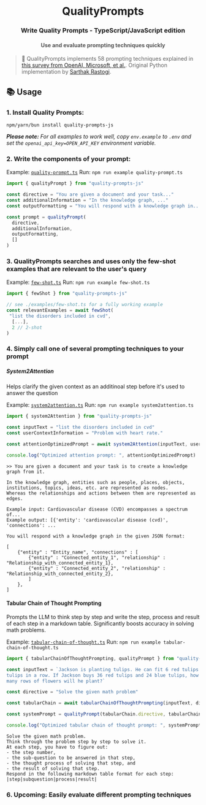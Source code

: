<span align="center">

  # QualityPrompts

  ### Write Quality Prompts - TypeScript/JavaScript edition

  <font color="#555">
  
  #### Use and evaluate prompting techniques quickly

  </font>

</span>

> 🔬 QualityPrompts implements 58 prompting techniques explained in [this survey from OpenAI, Microsoft, et al.](https://arxiv.org/pdf/2406.06608). Original Python implementation by [Sarthak Rastogi](https://github.com/sarthakrastogi/quality-prompts).

## 📚 Usage

### 1. Install Quality Prompts:

`npm/yarn/bun install quality-prompts-js`

_**Please note:** For all examples to work well, copy `env.example` to `.env` and set the `openai_api_key=OPEN_API_KEY` environment variable._

### 2. Write the components of your prompt:

Example: [`quality-prompt.ts`](./examples/quality-prompt.ts)
Run: `npm run example quality-prompt.ts`

```ts
import { qualityPrompt } from "quality-prompts-js"

const directive = "You are given a document and your task..."
const additionalInformation = "In the knowledge graph, ..."
const outputFormatting = "You will respond with a knowledge graph in..."

const prompt = qualityPrompt(
  directive,
  additionalInformation,
  outputFormatting,
  []
)
```

### 3. QualityPrompts searches and uses only the few-shot examples that are relevant to the user's query

Example: [`few-shot.ts`](./examples/few-shot.ts)
Run: `npm run example few-shot.ts`


```ts
import { fewShot } from "quality-prompts-js"

// see ./examples/few-shot.ts for a fully working example
const relevantExamples = await fewShot(
 "list the disorders included in cvd",
  [...],
  2 // 2-shot 
)
```

### 4. Simply call one of several prompting techniques to your prompt

##### System2Attention
Helps clarify the given context as an additinoal step before it's used to answer the question

Example: [`system2attention.ts`](./examples/system2attention.ts)
Run: `npm run example system2attention.ts`

```ts
import { system2Attention } from "quality-prompts-js"

const inputText = "list the disorders included in cvd"
const userContextInformation = "Problem with heart rate."

const attentionOptimizedPrompt = await system2Attention(inputText, userContextInformation)

console.log("Optimized attention prompt: ", attentionOptimizedPrompt)
```

```
>> You are given a document and your task is to create a knowledge graph from it.
        
In the knowledge graph, entities such as people, places, objects, institutions, topics, ideas, etc. are represented as nodes.
Whereas the relationships and actions between them are represented as edges.

Example input: Cardiovascular disease (CVD) encompasses a spectrum of...
Example output: [{'entity': 'cardiovascular disease (cvd)', 'connections': ...

You will respond with a knowledge graph in the given JSON format:

[
    {"entity" : "Entity_name", "connections" : [
        {"entity" : "Connected_entity_1", "relationship" : "Relationship_with_connected_entity_1},
        {"entity" : "Connected_entity_2", "relationship" : "Relationship_with_connected_entity_2},
        ]
    },
]
```

#### Tabular Chain of Thought Prompting
Prompts the LLM to think step by step and write the step, process and result of each step in a markdown table.
Significantly boosts accuracy in solving math problems.

Example: [`tabular-chain-of-thought.ts`](./examples/tabular-chain-of-thought.ts)
Run: `npm run example tabular-chain-of-thought.ts`

```ts
import { tabularChainOfThoughtPrompting, qualityPrompt } from "quality-prompts-js"

const inputText = `Jackson is planting tulips. He can fit 6 red tulips in a row and 8 blue
tulips in a row. If Jackson buys 36 red tulips and 24 blue tulips, how
many rows of flowers will he plant?`

const directive = "Solve the given math problem"

const tabularChain = await tabularChainOfThoughtPrompting(inputText, directive, "")

const systemPrompt = qualityPrompt(tabularChain.directive, tabularChain.outputFormatting)

console.log("Optimized tabular chain of thought prompt: ", systemPrompt)
```

```
Solve the given math problem.
Think through the problem step by step to solve it.
At each step, you have to figure out:
- the step number,
- the sub-question to be answered in that step,
- the thought process of solving that step, and
- the result of solving that step.
Respond in the following markdown table format for each step:
|step|subquestion|process|result|    
```

### 6. Upcoming: Easily evaluate different prompting techniques

